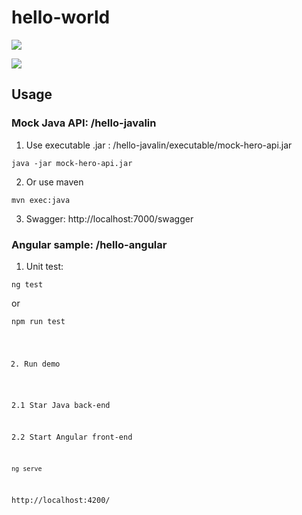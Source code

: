 # hello-world
![](https://github.com/doanthuyan/hello-world/workflows/CI/badge.svg) 

![](https://snyk.io/test/github/doanthuyan/hello-world/badge.svg?targetFile=hello-javalin/pom.xml)


## Usage
### Mock Java API: /hello-javalin
1. Use executable .jar : /hello-javalin/executable/mock-hero-api.jar

  <code>java -jar mock-hero-api.jar</code>
  
2. Or use maven

  <code>mvn exec:java </code>
  
3. Swagger: http://localhost:7000/swagger

### Angular sample: /hello-angular
1. Unit test: 

  <code>ng test</code>
  
  or 
  
  <code>npm run test</test>
  
2. Run demo

2.1 Star Java back-end

2.2 Start Angular front-end

  <code>ng serve</code>
  
  http://localhost:4200/
